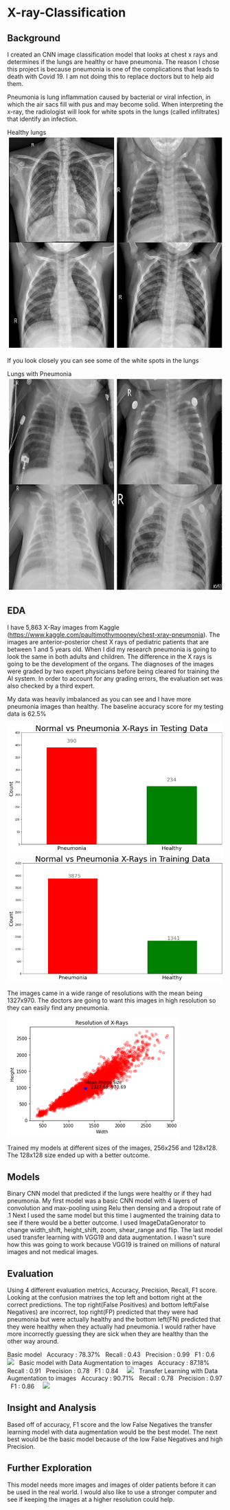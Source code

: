 # X-ray-Classification

## Background

I created an CNN image classification model that looks at chest x rays and determines if the lungs are healthy or have pneumonia. The reason I chose this project is because pneumonia is one of the complications that leads to death with Covid 19. I am not doing this to replace doctors but to help aid them. 

Pneumonia is lung inflammation caused by bacterial or viral infection, in which the air sacs fill with pus and may become solid. 
When interpreting the x-ray, the radiologist will look for white spots in the lungs (called infiltrates) that identify an infection.

Healthy lungs
![](X-ray%20Eda%20pics/normal4x4.png)

If you look closely you can see some of the white spots in the lungs

Lungs with Pneumonia
![](X-ray%20Eda%20pics/pneu4x4.png)

## EDA

I have 5,863 X-Ray images from Kaggle (https://www.kaggle.com/paultimothymooney/chest-xray-pneumonia). The images are anterior-posterior chest X rays of pediatric patients that are between 1 and 5 years old. When I did my research pneumonia is going to look the same in both adults and children. The difference in the X rays is going to be the development of the organs. The diagnoses of the images were graded by two expert physicians before being cleared for training the AI system. In order to account for any grading errors, the evaluation set was also checked by a third expert. 

My data was heavily imbalanced as you can see and I have more pneumonia images than healthy. The baseline accuracy score for my testing data is 62.5%

![](X-ray%20Eda%20pics/test_distribution.png) ![](X-ray%20Eda%20pics/train_distribution.png)

The images came in a wide range of resolutions with the mean being 1327x970. The doctors are going to want this images in high resolution so they can easily find any pneumonia.

![](X-ray%20Eda%20pics/imgsize_scatter.png)

Trained my models at different sizes of the images, 256x256 and 128x128. The 128x128 size ended up with a better outcome.

## Models

Binary CNN model that predicted if the lungs were healthy or if they had pneumonia. My first model was a basic CNN model with 4 layers of convolution and max-pooling using Relu then densing and a dropout rate of .1
Next I used the same model but this time I augmented the training data to see if there would be a better outcome. I used ImageDataGenorator to change width_shift, height_shift, zoom, shear_range and flip.
The last model used transfer learning with VGG19 and data augmentation. I wasn't sure how this was going to work because VGG19 is trained on millions of natural images and not medical images.

## Evaluation

Using 4 different evaluation metrics, Accuracy, Precision, Recall, F1 score. Looking at the confusion matrixes the top left and bottom right at the correct predictions. The top right(False Positives) and bottom left(False Negatives) are incorrect, top right(FP) predicted that they were had pneumonia but were actually healthy and the bottom left(FN) predicted that they were healthy when they actually had pneumonia. I would rather have more incorrectly guessing they are sick when they are healthy than the other way around.

Basic model
  Accuracy : 78.37%
  Recall : 0.43
  Precision : 0.99
  F1 : 0.6
  
  ![](X-ray-Classification/blob/master/X-ray%20Eda%20pics/CM_bassic.png)
  
Basic model with Data Augmentation to images
  Accuracy : 87.18%
  Recall : 0.91
  Precision : 0.78
  F1 : 0.84
  
  ![](X-ray-Classification/blob/master/X-ray%20Eda%20pics/CM_aug.png)
  
Transfer Learning with Data Augmentation to images
  Accuracy : 90.71%
  Recall : 0.78
  Precision : 0.97
  F1 : 0.86
  
  ![](X-ray-Classification/blob/master/X-ray%20Eda%20pics/CM_tl.png)
  
## Insight and Analysis

Based off of accuracy, F1 score and the low False Negatives the transfer learning model with data augmentation would be the best model. The next best would be the basic model because of the low False Negatives and high Precision. 

## Further Exploration

This model needs more images and images of older patients before it can be used in the real world. I would also like to use a stronger computer and see if keeping the images at a higher resolution could help. 
